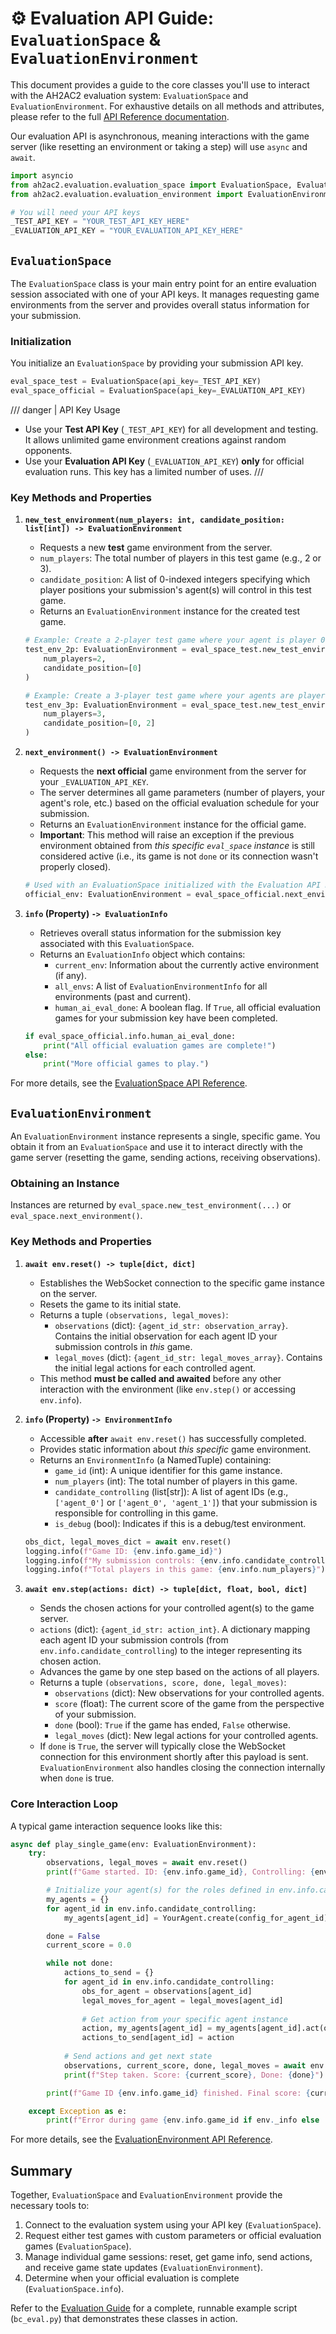 # :gear: Evaluation API Guide: `EvaluationSpace` & `EvaluationEnvironment`

This document provides a guide to the core classes you'll use to interact with the AH2AC2 evaluation system: `EvaluationSpace` and `EvaluationEnvironment`. For exhaustive details on all methods and attributes, please refer to the full [API Reference documentation](../api_reference/evaluation_space.md).

Our evaluation API is asynchronous, meaning interactions with the game server (like resetting an environment or taking a step) will use `async` and `await`.

```python
import asyncio
from ah2ac2.evaluation.evaluation_space import EvaluationSpace, EvaluationInfo
from ah2ac2.evaluation.evaluation_environment import EvaluationEnvironment, EnvironmentInfo

# You will need your API keys
_TEST_API_KEY = "YOUR_TEST_API_KEY_HERE" 
_EVALUATION_API_KEY = "YOUR_EVALUATION_API_KEY_HERE"
```

## `EvaluationSpace`

The `EvaluationSpace` class is your main entry point for an entire evaluation session associated with one of your API keys. It manages requesting game environments from the server and provides overall status information for your submission.

### Initialization

You initialize an `EvaluationSpace` by providing your submission API key.

```python
eval_space_test = EvaluationSpace(api_key=_TEST_API_KEY)
eval_space_official = EvaluationSpace(api_key=_EVALUATION_API_KEY)
```

/// danger | API Key Usage
- Use your **Test API Key** (`_TEST_API_KEY`) for all development and testing. It allows unlimited game environment creations against random opponents.
- Use your **Evaluation API Key** (`_EVALUATION_API_KEY`) **only** for official evaluation runs. This key has a limited number of uses.
///

### Key Methods and Properties

1.  **`new_test_environment(num_players: int, candidate_position: list[int]) -> EvaluationEnvironment`**
    *   Requests a new **test** game environment from the server.
    *   `num_players`: The total number of players in this test game (e.g., 2 or 3).
    *   `candidate_position`: A list of 0-indexed integers specifying which player positions your submission's agent(s) will control in this test game.
    *   Returns an `EvaluationEnvironment` instance for the created test game.

    ```python
    # Example: Create a 2-player test game where your agent is player 0
    test_env_2p: EvaluationEnvironment = eval_space_test.new_test_environment(
        num_players=2, 
        candidate_position=[0]
    )

    # Example: Create a 3-player test game where your agents are players 0 and 2
    test_env_3p: EvaluationEnvironment = eval_space_test.new_test_environment(
        num_players=3, 
        candidate_position=[0, 2]
    )
    ```

2.  **`next_environment() -> EvaluationEnvironment`**
    *   Requests the **next official** game environment from the server for your `_EVALUATION_API_KEY`.
    *   The server determines all game parameters (number of players, your agent's role, etc.) based on the official evaluation schedule for your submission.
    *   Returns an `EvaluationEnvironment` instance for the official game.
    *   **Important**: This method will raise an exception if the previous environment obtained from *this specific `eval_space` instance* is still considered active (i.e., its game is not `done` or its connection wasn't properly closed).

    ```python
    # Used with an EvaluationSpace initialized with the Evaluation API Key
    official_env: EvaluationEnvironment = eval_space_official.next_environment()
    ```

3.  **`info` (Property) `-> EvaluationInfo`**
    *   Retrieves overall status information for the submission key associated with this `EvaluationSpace`.
    *   Returns an `EvaluationInfo` object which contains:
        *   `current_env`: Information about the currently active environment (if any).
        *   `all_envs`: A list of `EvaluationEnvironmentInfo` for all environments (past and current).
        *   `human_ai_eval_done`: A boolean flag. If `True`, all official evaluation games for your submission key have been completed.

    ```python
    if eval_space_official.info.human_ai_eval_done:
        print("All official evaluation games are complete!")
    else:
        print("More official games to play.")
    ```

For more details, see the [EvaluationSpace API Reference](../api_reference/evaluation_space.md).

## `EvaluationEnvironment`

An `EvaluationEnvironment` instance represents a single, specific game. You obtain it from an `EvaluationSpace` and use it to interact directly with the game server (resetting the game, sending actions, receiving observations).

### Obtaining an Instance

Instances are returned by `eval_space.new_test_environment(...)` or `eval_space.next_environment()`.

### Key Methods and Properties

1.  **`await env.reset() -> tuple[dict, dict]`**
    *   Establishes the WebSocket connection to the specific game instance on the server.
    *   Resets the game to its initial state.
    *   Returns a tuple `(observations, legal_moves)`:
        *   `observations` (dict): `{agent_id_str: observation_array}`. Contains the initial observation for each agent ID your submission controls in *this* game.
        *   `legal_moves` (dict): `{agent_id_str: legal_moves_array}`. Contains the initial legal actions for each controlled agent.
    *   This method **must be called and awaited** before any other interaction with the environment (like `env.step()` or accessing `env.info`).

2.  **`info` (Property) `-> EnvironmentInfo`**
    *   Accessible **after** `await env.reset()` has successfully completed.
    *   Provides static information about *this specific* game environment.
    *   Returns an `EnvironmentInfo` (a NamedTuple) containing:
        *   `game_id` (int): A unique identifier for this game instance.
        *   `num_players` (int): The total number of players in this game.
        *   `candidate_controlling` (list[str]): A list of agent IDs (e.g., `['agent_0']` or `['agent_0', 'agent_1']`) that your submission is responsible for controlling in this game.
        *   `is_debug` (bool): Indicates if this is a debug/test environment.

    ```python
    obs_dict, legal_moves_dict = await env.reset()
    logging.info(f"Game ID: {env.info.game_id}")
    logging.info(f"My submission controls: {env.info.candidate_controlling}")
    logging.info(f"Total players in this game: {env.info.num_players}")
    ```

3.  **`await env.step(actions: dict) -> tuple[dict, float, bool, dict]`**
    *   Sends the chosen actions for your controlled agent(s) to the game server.
    *   `actions` (dict): `{agent_id_str: action_int}`. A dictionary mapping each agent ID your submission controls (from `env.info.candidate_controlling`) to the integer representing its chosen action.
    *   Advances the game by one step based on the actions of all players.
    *   Returns a tuple `(observations, score, done, legal_moves)`:
        *   `observations` (dict): New observations for your controlled agents.
        *   `score` (float): The current score of the game from the perspective of your submission.
        *   `done` (bool): `True` if the game has ended, `False` otherwise.
        *   `legal_moves` (dict): New legal actions for your controlled agents.
    *   If `done` is `True`, the server will typically close the WebSocket connection for this environment shortly after this payload is sent. `EvaluationEnvironment` also handles closing the connection internally when `done` is true.

### Core Interaction Loop

A typical game interaction sequence looks like this:

```python
async def play_single_game(env: EvaluationEnvironment):
    try:
        observations, legal_moves = await env.reset()
        print(f"Game started. ID: {env.info.game_id}, Controlling: {env.info.candidate_controlling}")

        # Initialize your agent(s) for the roles defined in env.info.candidate_controlling
        my_agents = {}
        for agent_id in env.info.candidate_controlling:
            my_agents[agent_id] = YourAgent.create(config_for_agent_id) # Or however you init

        done = False
        current_score = 0.0

        while not done:
            actions_to_send = {}
            for agent_id in env.info.candidate_controlling:
                obs_for_agent = observations[agent_id]
                legal_moves_for_agent = legal_moves[agent_id]
                
                # Get action from your specific agent instance
                action, my_agents[agent_id] = my_agents[agent_id].act(obs_for_agent, legal_moves_for_agent)
                actions_to_send[agent_id] = action
            
            # Send actions and get next state
            observations, current_score, done, legal_moves = await env.step(actions_to_send)
            print(f"Step taken. Score: {current_score}, Done: {done}")

        print(f"Game ID {env.info.game_id} finished. Final score: {current_score}")

    except Exception as e:
        print(f"Error during game {env.info.game_id if env._info else 'Unknown'}: {e}")

```

For more details, see the [EvaluationEnvironment API Reference](../api_reference/evaluation_environment.md).

## Summary

Together, `EvaluationSpace` and `EvaluationEnvironment` provide the necessary tools to:

1.  Connect to the evaluation system using your API key (`EvaluationSpace`).
2.  Request either test games with custom parameters or official evaluation games (`EvaluationSpace`).
3.  Manage individual game sessions: reset, get game info, send actions, and receive game state updates (`EvaluationEnvironment`).
4.  Determine when your official evaluation is complete (`EvaluationSpace.info`).

Refer to the [Evaluation Guide](./guide.md) for a complete, runnable example script (`bc_eval.py`) that demonstrates these classes in action.
